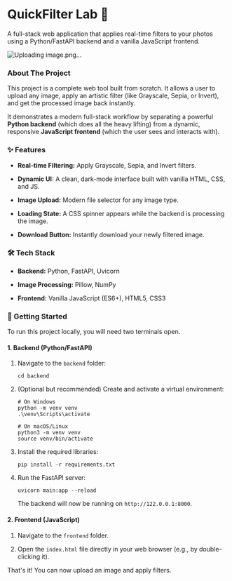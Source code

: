 # QuickFilter Lab 📸

A full-stack web application that applies real-time filters to your photos using a Python/FastAPI backend and a vanilla JavaScript frontend.

![Uploading image.png…]()

### About The Project

This project is a complete web tool built from scratch. It allows a user to upload any image, apply an artistic filter (like Grayscale, Sepia, or Invert), and get the processed image back instantly.

It demonstrates a modern full-stack workflow by separating a powerful **Python backend** (which does all the heavy lifting) from a dynamic, responsive **JavaScript frontend** (which the user sees and interacts with).

### ✨ Features

*   **Real-time Filtering:** Apply Grayscale, Sepia, and Invert filters.
    
*   **Dynamic UI:** A clean, dark-mode interface built with vanilla HTML, CSS, and JS.
    
*   **Image Upload:** Modern file selector for any image type.
    
*   **Loading State:** A CSS spinner appears while the backend is processing the image.
    
*   **Download Button:** Instantly download your newly filtered image.
    

### 🛠️ Tech Stack

*   **Backend:** Python, FastAPI, Uvicorn
    
*   **Image Processing:** Pillow, NumPy
    
*   **Frontend:** Vanilla JavaScript (ES6+), HTML5, CSS3
    

### 🚀 Getting Started

To run this project locally, you will need two terminals open.

#### 1\. Backend (Python/FastAPI)

1.  Navigate to the `backend` folder:
    
        cd backend
        
    
2.  (Optional but recommended) Create and activate a virtual environment:
    
        # On Windows
        python -m venv venv
        .\venv\Scripts\activate
        
        # On macOS/Linux
        python3 -m venv venv
        source venv/bin/activate
        
    
3.  Install the required libraries:
    
        pip install -r requirements.txt
        
    
4.  Run the FastAPI server:
    
        uvicorn main:app --reload
        
    
    The backend will now be running on `http://122.0.0.1:8000`.
    

#### 2\. Frontend (JavaScript)

1.  Navigate to the `frontend` folder.
    
2.  Open the `index.html` file directly in your web browser (e.g., by double-clicking it).
    

That's it! You can now upload an image and apply filters.
